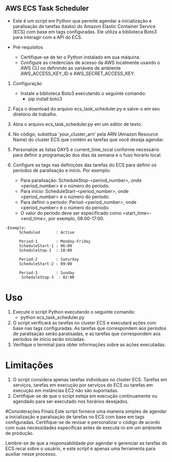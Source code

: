 ## AWS ECS Task Scheduler

- Este é um script em Python que permite agendar a inicialização e paralisação de tarefas (tasks) do Amazon Elastic Container Service (ECS) com base em tags configuradas. Ele utiliza a biblioteca Boto3 para interagir com a API do ECS.

- Pré-requisitos
   - Certifique-se de ter o Python instalado em sua máquina.
   - Configure as credenciais de acesso da AWS localmente usando o AWS CLI ou definindo as variáveis de ambiente AWS_ACCESS_KEY_ID e AWS_SECRET_ACCESS_KEY.
1. Configuração
   - Instale a biblioteca Boto3 executando o seguinte comando:
      - pip install boto3
2. Faça o download do arquivo ecs_task_scheduler.py e salve-o em seu diretório de trabalho.

3. Abra o arquivo ecs_task_scheduler.py em um editor de texto.

4. No código, substitua 'your_cluster_arn' pela ARN (Amazon Resource Name) do cluster ECS que contém as tarefas que você deseja agendar.

5. Personalize as listas DAYS e current_time_local conforme necessário para definir a programação dos dias da semana e o fuso horário local.

6. Configure as tags nas definições das tarefas do ECS para definir os períodos de paralisação e início. Por exemplo:
   - Para paralisação: ScheduleStop-<period_number>, onde <period_number> é o número do período.
   - Para início: ScheduleStart-<period_number>, onde <period_number> é o número do período.
   - Para definir o período: Period-<period_number>, onde <period_number> é o número do período. 
   - O valor do período deve ser especificado como <start_time>-<end_time>, por exemplo, 08:00-17:00.
````
-Exemplo: 
      Scheduled       : Active

      Period-1        : Monday-Friday
      ScheduleStart-1 : 06:00
      ScheduleStop-1  : 18:00

      Period-2        : Saturday
      ScheduleStart-2 : 09:00

      Period-3        : Sunday
       ScheduleStop-3  : 02:00
````
# Uso
1. Execute o script Python executando o seguinte comando:
      - python ecs_task_scheduler.py
2. O script verificará as tarefas no cluster ECS e executará ações com base nas tags configuradas. As tarefas que correspondem aos períodos de paralisação serão paralisadas, e as tarefas que correspondem aos períodos de início serão iniciadas.
3. Verifique o terminal para obter informações sobre as ações executadas.

# Limitações
1. O script considera apenas tarefas individuais no cluster ECS. Tarefas em serviços, tarefas em execução por serviços do ECS ou tarefas em execução em instâncias EC2 não são suportadas.
2. Certifique-se de que o script esteja em execução continuamente ou agendado para ser executado nos horários desejados.

#Considerações Finais
Este script fornece uma maneira simples de agendar a inicialização e paralisação de tarefas no ECS com base em tags configuradas. Certifique-se de revisar e personalizar o código de acordo com suas necessidades específicas antes de executá-lo em um ambiente de produção.

Lembre-se de que a responsabilidade por agendar e gerenciar as tarefas do ECS recai sobre o usuário, e este script é apenas uma ferramenta para auxiliar nesse processo.